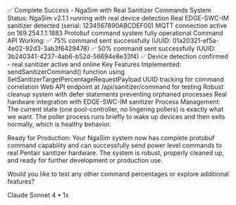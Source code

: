 ✅ Complete Success - NgaSim with Real Sanitizer Commands
System Status:
NgaSim v2.1.1 running with real device detection
Real EDGE-SWC-IM sanitizer detected (serial: 1234567890ABCDEF00)
MQTT connection active on 169.254.1.1:1883
Protobuf command system fully operational
Command API Working:
✅ 75% command sent successfully (UUID: 01a20321-ef5a-4e02-92d3-3ab3f6429478)
✅ 50% command sent successfully (UUID: 3b240341-4237-4ab6-b52d-56694e8e33f4)
✅ Device detection confirmed - real sanitizer active and online
Key Features Implemented:
sendSanitizerCommand() function using SetSanitizerTargetPercentageRequestPayload
UUID tracking for command correlation
Web API endpoint at /api/sanitizer/command for testing
Robust cleanup system with defer statements preventing orphaned processes
Real hardware integration with EDGE-SWC-IM sanitizer
Process Management:
The current state (one pool-controller, no lingering pollers) is exactly what we want. The poller process runs briefly to wake up devices and then exits normally, which is healthy behavior.

Ready for Production:
Your NgaSim system now has complete protobuf command capability and can successfully send power level commands to real Pentair sanitizer hardware. The system is robust, properly cleaned up, and ready for further development or production use.

Would you like to test any other command percentages or explore additional features?

Claude Sonnet 4 • 1x